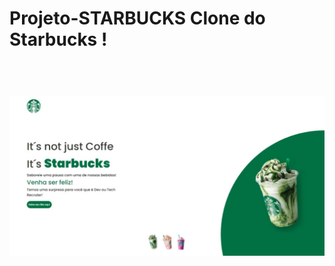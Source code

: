 <h1>Projeto-STARBUCKS
Clone do Starbucks !<h1>
<br>
<img src="https://github.com/ViniFerAlbuquerque/Projeto-STARBUCKS/blob/master/images/Captura%20da%20Web_20-3-2023_0754_127.0.0.1.jpeg?raw=true"/>
<img src=""/>
